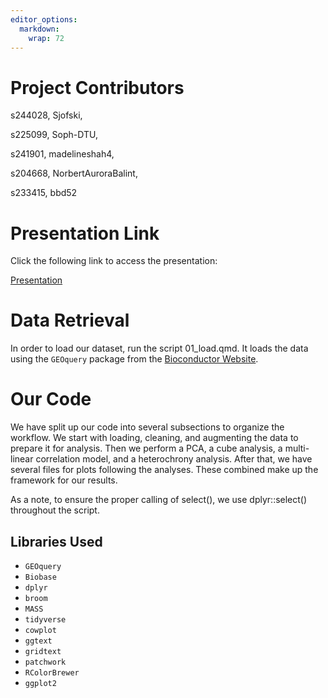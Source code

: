 ```yaml
---
editor_options: 
  markdown: 
    wrap: 72
---
```


# Project Contributors

s244028, Sjofski,

s225099, Soph-DTU,

s241901, madelineshah4,

s204668, NorbertAuroraBalint,

s233415, bbd52

# Presentation Link

Click the following link to access the presentation:

[Presentation](https://raw.githack.com/rforbiodatascience24/group_07_project/main/doc/presentation.html)

# Data Retrieval

In order to load our dataset, run the script 01_load.qmd. It loads the
data using the `GEOquery` package from the [Bioconductor
Website](https://www.bioconductor.org/packages//2.10/bioc/html/GEOquery.html).

# Our Code

We have split up our code into several subsections to organize the
workflow. We start with loading, cleaning, and augmenting the data to
prepare it for analysis. Then we perform a PCA, a cube analysis, a
multi-linear correlation model, and a heterochrony analysis. After that,
we have several files for plots following the analyses. These combined
make up the framework for our results.

As a note, to ensure the proper calling of select(), we use dplyr::select() throughout the script. 

## Libraries Used

-  `GEOquery`
-  `Biobase`
-  `dplyr`
-  `broom`
-  `MASS`
-  `tidyverse`
-  `cowplot`
-  `ggtext`
-  `gridtext`
-  `patchwork`
-  `RColorBrewer`
-  `ggplot2`
